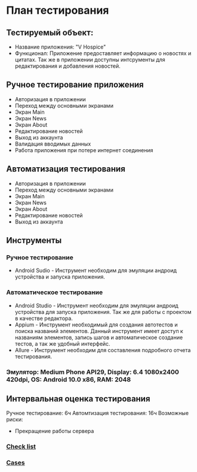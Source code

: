 # План тестирования
## Тестируемый объект:
* Название приложения: "V Hospice"
* Функционал: Приложение предоставляет информацию о новостях и цитатах. Так же в приложении доступны интсрументы для редактирования и добавления новостей.
## Ручное тестирование приложения
* Авторизация в приложении
* Переход между основными экранами
* Экран Main
* Экран News
* Экран About
* Редактирование новостей
* Выход из аккаунта
* Валидация вводимых данных
* Работа приложения при потере интернет соединения
## Автоматизация тестирования
* Авторизация в приложении
* Переход между основными экранами
* Экран Main
* Экран News
* Экран About
* Редактирование новостей
* Выход из аккаунта
## Инструменты 
### Ручное тестирование
* Android Sudio - Инструмент необходим для эмуляции андроид устройства и запуска приложения.
### Автоматическое тестирование
* Android Studio - Инструмент необходим для эмуляции андроид устройства для запуска приложения. Так же для работы с проектом в качестве редактора.
* Appium - Инструмент необходимый для создания автотестов и поиска названий элементов. Данный инструмент имеет доступ к названиям элементов, запись шагов и автоматическое создание тестов, а так же удобный интерфейс.
* Allure - Инструмент необходим для составления подробного отчета тестирования.
### Эмулятор: Medium Phone API29, Display: 6.4 1080x2400 420dpi, OS: Android 10.0 x86, RAM: 2048
## Интервальная оценка тестирования
Ручное тестирование: 6ч
Автомтизация тестирования: 16ч
Возможные риски: 
* Прекращение работы сервера
### [Check list](https://docs.google.com/spreadsheets/d/1qajQ056GaBFjruRiRtSANdQNV7Q8K-oxGs8eTWTkhZk/edit?usp=sharing)
### [Cases](https://docs.google.com/spreadsheets/d/17DhVmot2S9a4lIAefsWGGGGY_Zzn1mBQ7uYqcWYUb0s/edit?usp=sharing)
